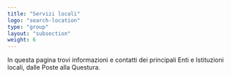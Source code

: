```yaml
---
title: "Servizi locali"
logo: "search-location"
type: "group"
layout: "subsection"
weight: 6
---
```


In questa pagina trovi informazioni e contatti dei principali Enti e Istituzioni locali, dalle Poste alla Questura.

